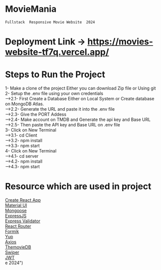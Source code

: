 # MovieMania

    Fullstack  Responsive Movie Website  2024

# Deployment Link -> https://movies-website-tf7q.vercel.app/

# Steps to Run the Project  
1- Make a clone of the project Either you can download Zip file or Using git   
2- Setup the .env file using your own credentials  
-->2.1- First Create a Database Either on Local System or Create database on MongoDB Atlas.  
-->2.2- Generate the URL and paste it into the .env file  
-->2.3- Give the PORT Addess  
-->2.4- Make account on TMDB and Generate the api key and Base URL  
-->2.5- Then paste the API key and Base URL on .env file  
3- Click on New Terminal  
-->3.1- cd Client  
-->3.2- npm install  
-->3.3- npm start  
4- Click on New Terminal  
-->4.1- cd server  
-->4.2- npm install  
-->4.3- npm start  


# Resource which are used in project

[Create React App](https://create-react-app.dev/)<br>
[Material UI](https://create-react-app.dev/)<br>
[Mongoose](https://mongoosejs.com/)<br>
[ExpressJS](https://expressjs.com/)<br>
[Express Validator](https://express-validator.github.io/docs/)<br>
[React Router](https://reactrouter.com/)<br>
[Formik](https://formik.org/)<br>
[Yup](https://github.com/jquense/yup/)<br>
[Axios](https://axios-http.com/)<br>
[ThemovieDB](https://www.themoviedb.org/)<br>
[Swiper](https://swiperjs.com/)<br>
[JWT](https://github.com/auth0/node-jsonwebtoken)<br>
e 2024")
